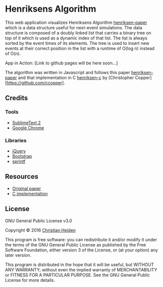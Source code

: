 # Henriksens Algorithm

This web application visualizes Henriksens Algorithm [henriksen-paper] which is a data structure useful for next-event simulations. The data structure is composed of a doubly linked list that carries a binary tree on top of it which is used as a dynamic index of that list. The list is always sorted by the event times of its elements. The tree is used to insert new events at their correct position in the list with a runtime of O(log n) instead of O(n).

App in Action: [Link to github pages will be here soon...] 

The algorithm was written in Javascript and follows this paper [henriksen-paper] and that implementation in C [henriksen-c] by [Christopher Copper][https://github.com/ccopper].


## Credits

### Tools
* [SublimeText 2][sublime]
* [Google Chrome][chrome]


### Libraries
* [jQuery][jquery]
* [Bootstrap][bootstrap]
* [sprintf][sprintf]

## Resources
* [Original paper][henriksen-paper]
* [C implementation][henriksen-c]


## License
GNU General Public License v3.0

Copyright &copy; 2016  [Christian Heiden][github]

This program is free software: you can redistribute it and/or modify
it under the terms of the GNU General Public License as published by
the Free Software Foundation, either version 3 of the License, or
(at your option) any later version.

This program is distributed in the hope that it will be useful,
but WITHOUT ANY WARRANTY; without even the implied warranty of
MERCHANTABILITY or FITNESS FOR A PARTICULAR PURPOSE.  See the
GNU General Public License for more details.



[jquery]:http://jquery.com/
[sprintf]:http://www.diveintojavascript.com/projects/javascript-sprintf
[henriksen-c]:https://github.com/ccopper/Henriksen-Algo-C
[henriksen-paper]:http://dl.acm.org/citation.cfm?id=801548
[bootstrap]:http://getbootstrap.com/
[github]:https://github.com/BobMcFry
[sublime]:http://www.sublimetext.com/2
[chrome]:https://www.google.com/chrome/
